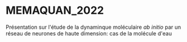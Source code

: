 # MEMAQUAN_2022
Présentation sur l'étude de la dynaminque moléculaire *ab initio* par un réseau de neurones de haute dimension: cas de la molécule d'eau
